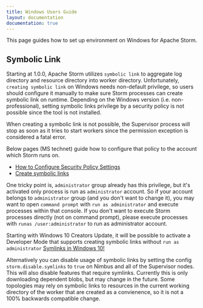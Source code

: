 ```yaml
---
title: Windows Users Guide
layout: documentation
documentation: true
---
```


This page guides how to set up environment on Windows for Apache Storm.

## Symbolic Link

Starting at 1.0.0, Apache Storm utilizes `symbolic link` to aggregate log directory and resource directory into worker directory.
Unfortunately, `creating symbolic link` on Windows needs non-default privilege, so users should configure it manually to make sure Storm processes can create symbolic link on runtime.
Depending on the Windows version (i.e. non-professional), setting symbolic links privilege by a security policy is not possible since the tool is not installed.

When creating a symbolic link is not possible, the Supervisor process will stop as soon as it tries to start workers since the permission exception is considered a fatal error.

Below pages (MS technet) guide how to configure that policy to the account which Storm runs on.

* [How to Configure Security Policy Settings](https://technet.microsoft.com/en-us/library/dn452420.aspx)
* [Create symbolic links](https://technet.microsoft.com/en-us/library/dn221947.aspx)

One tricky point is, `administrator` group already has this privilege, but it's activated only process is run as `administrator` account.
So if your account belongs to `administrator` group (and you don't want to change it), you may want to open `command prompt` with `run as administrator` and execute processes within that console.
If you don't want to execute Storm processes directly (not on command prompt), please execute processes with `runas /user:administrator` to run as administrator account.

Starting with Windows 10 Creators Update, it will be possible to activate a Developer Mode that supports creating symbolic links without `run as administrator`
[Symlinks in Windows 10!](https://blogs.windows.com/buildingapps/2016/12/02/symlinks-windows-10/)

Alternatively you can disable usage of symbolic links by setting the config `storm.disable.symlinks` to `true`
on Nimbus and all of the Supervisor nodes.  This will also disable features that require symlinks.  Currently this is only downloading
dependent blobs, but may change in the future.  Some topologies may rely on symbolic links to resources in the current working directory of the worker that are
created as a convienence, so it is not a 100% backwards compatible change.
